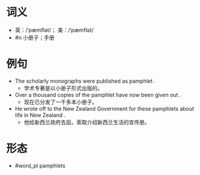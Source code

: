 # 词义
- 英：/ˈpæmflət/； 美：/ˈpæmflət/
- #n 小册子；手册
# 例句
- The scholarly monographs were published as pamphlet .
	- 学术专著是以小册子形式出版的。
- Over a thousand copies of the pamphlet have now been given out .
	- 现在已分发了一千多本小册子。
- He wrote off to the New Zealand Government for these pamphlets about life in New Zealand .
	- 他给新西兰政府去函，索取介绍新西兰生活的宣传册。
# 形态
- #word_pl pamphlets
